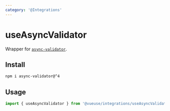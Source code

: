 ```yaml
---
category: '@Integrations'
---
```


# useAsyncValidator

Wrapper for [`async-validator`](https://github.com/yiminghe/async-validator).

## Install

```bash
npm i async-validator@^4
```

## Usage

```ts
import { useAsyncValidator } from '@vueuse/integrations/useAsyncValidator'
```

